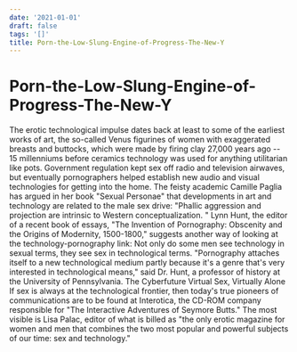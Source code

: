 ```yaml
---
date: '2021-01-01'
draft: false
tags: '[]'
title: Porn-the-Low-Slung-Engine-of-Progress-The-New-Y
---
```


# Porn-the-Low-Slung-Engine-of-Progress-The-New-Y

The erotic technological impulse dates back at least to some of the earliest works of art, the so-called Venus figurines of women with exaggerated breasts and buttocks, which were made by firing clay 27,000 years ago -- 15 millenniums before ceramics technology was used for anything utilitarian like pots.
Government regulation kept sex off radio and television airwaves, but eventually pornographers helped establish new audio and visual technologies for getting into the home.
The feisty academic Camille Paglia has argued in her book "Sexual Personae" that developments in art and technology are related to the male sex drive: "Phallic aggression and projection are intrinsic to Western conceptualization.
"
Lynn Hunt, the editor of a recent book of essays, "The Invention of Pornography: Obscenity and the Origins of Modernity, 1500-1800," suggests another way of looking at the technology-pornography link: Not only do some men see technology in sexual terms, they see sex in technological terms.
"Pornography attaches itself to a new technological medium partly because it's a genre that's very interested in technological means," said Dr. Hunt, a professor of history at the University of Pennsylvania.
The Cyberfuture Virtual Sex, Virtually Alone
If sex is always at the technological frontier, then today's true pioneers of communications are to be found at Interotica, the CD-ROM company responsible for "The Interactive Adventures of Seymore Butts."
The most visible is Lisa Palac, editor of what is billed as "the only erotic magazine for women and men that combines the two most popular and powerful subjects of our time: sex and technology."
